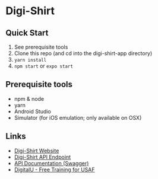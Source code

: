 # Digi-Shirt

## Quick Start

1.  See prerequisite tools 
2.  Clone this repo (and cd into the digi-shirt-app directory)
3.  `yarn install`
4.  `npm start` or `expo start`

## Prerequisite tools

- npm & node
- yarn
- Android Studio
- Simulator (for iOS emulation; only available on OSX)



## Links

- [Digi-Shirt Website](https://digi-shirt.net)
- [Digi-Shirt API Endpoint](https://digi.shirt.services)
- [API Documentation (Swagger)](https://digi.shirt.services/documentation/v1.0.0) 
- [DigitalU - Free Training for USAF](https://digitalu.af.mil)


